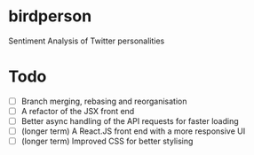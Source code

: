 # birdperson
Sentiment Analysis of Twitter personalities

# Todo
* [ ] Branch merging, rebasing and reorganisation
* [ ] A refactor of the JSX front end
* [ ] Better async handling of the API requests for faster loading
* [ ] (longer term) A React.JS front end with a more responsive UI
* [ ] (longer term) Improved CSS for better stylising
